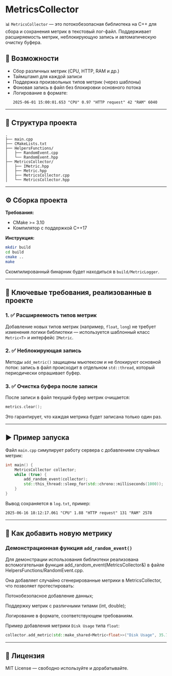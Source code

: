 
# MetricsCollector

📊 `MetricsCollector` — это потокобезопасная библиотека на C++ для сбора и сохранения метрик в текстовый лог-файл. Поддерживает расширяемость метрик, неблокирующую запись и автоматическую очистку буфера.

## 🚀 Возможности

- Сбор различных метрик (CPU, HTTP, RAM и др.)
- Таймштамп для каждой записи
- Поддержка произвольных типов метрик (через шаблоны)
- Фоновая запись в файл без блокировки основного потока
- Логирование в формате:  
  ```
  2025-06-01 15:00:01.653 "CPU" 0.97 "HTTP request" 42 "RAM" 6040
  ```

---

## 📁 Структура проекта

```
.
├── main.cpp
├── CMakeLists.txt
├── HelpersFunctions/
│   ├── RandomEvent.cpp
│   └── RandomEvent.hpp
├── MetricsCollector/
│   ├── IMetric.hpp
│   ├── Metric.hpp
│   ├── MetricsCollector.cpp
│   └── MetricsCollector.hpp
```

---

## ⚙️ Сборка проекта

**Требования:**

- CMake >= 3.10
- Компилятор с поддержкой C++17

**Инструкция:**

```bash
mkdir build
cd build
cmake ..
make
```

Скомпилированный бинарник будет находиться в `build/MetricLogger`.

---

## 📌 Ключевые требования, реализованные в проекте

### 1. ✅ Расширяемость типов метрик
Добавление новых типов метрик (например, `float`, `long`) не требует изменения логики библиотеки — используется шаблонный класс `Metric<T>` и интерфейс `IMetric`.

### 2. ✅ Неблокирующая запись
Методы `add_metric()` защищены мьютексом и не блокируют основной поток: запись в файл происходит в отдельном `std::thread`, который периодически опрашивает буфер.

### 3. ✅ Очистка буфера после записи
После записи в файл текущий буфер метрик очищается:
```cpp
metrics.clear();
```
Это гарантирует, что каждая метрика будет записана только один раз.

---

## ▶️ Пример запуска

Файл `main.cpp` симулирует работу сервера с добавлением случайных метрик:
```cpp
int main() {
    MetricsCollector collector;
    while (true) {
        add_random_event(collector);
        std::this_thread::sleep_for(std::chrono::milliseconds(1000));
    }
}
```

Вывод сохраняется в `log.txt`, пример:
```
2025-06-16 18:12:17.061 "CPU" 1.88 "HTTP request" 131 "RAM" 2578
```

---

## 🧩 Как добавить новую метрику

### Демонстрационная функция `add_random_event()`

Для демонстрации использования библиотеки реализована вспомогательная функция add_random_event(MetricsCollector&) в файле HelpersFunctions/RandomEvent.cpp.

Она добавляет случайно сгенерированные метрики в MetricsCollector, что позволяет протестировать:

Потокобезопасное добавление данных;

Поддержку метрик с различными типами (int, double);

Логирование в формате, соответствующем требованиям.

Пример добавления метрики `Disk Usage` типа `float`:
```cpp
collector.add_metric(std::make_shared<Metric<float>>("Disk Usage", 35.7f));
```

---
## 📄 Лицензия

MIT License — свободно используйте и дорабатывайте.
